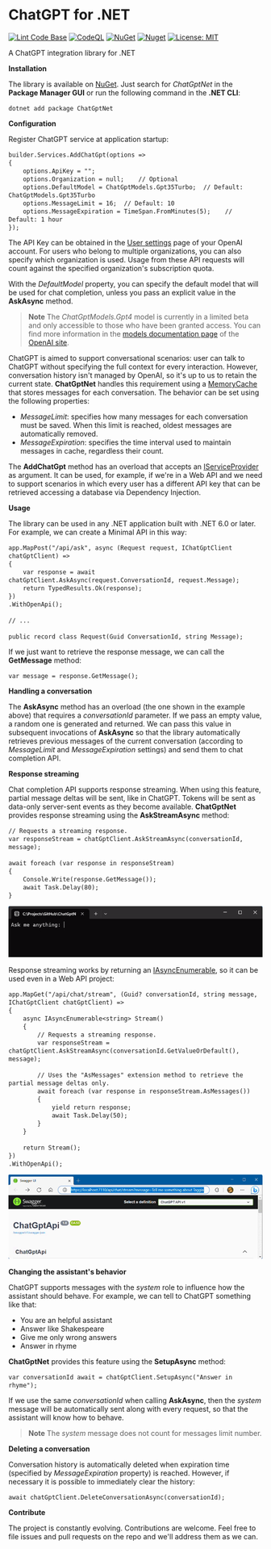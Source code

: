 # ChatGPT for .NET

[![Lint Code Base](https://github.com/marcominerva/ChatGptNet/actions/workflows/linter.yml/badge.svg)](https://github.com/marcominerva/ChatGptNet/actions/workflows/linter.yml)
[![CodeQL](https://github.com/marcominerva/ChatGptNet/actions/workflows/codeql.yml/badge.svg)](https://github.com/marcominerva/ChatGptNet/actions/workflows/codeql.yml)
[![NuGet](https://img.shields.io/nuget/v/ChatGptNet.svg?style=flat-square)](https://www.nuget.org/packages/ChatGptNet)
[![Nuget](https://img.shields.io/nuget/dt/ChatGptNet)](https://www.nuget.org/packages/ChatGptNet)
[![License: MIT](https://img.shields.io/badge/License-MIT-yellow.svg)](https://github.com/marcominerva/ChatGptNet/blob/master/LICENSE)

A ChatGPT integration library for .NET

**Installation**

The library is available on [NuGet](https://www.nuget.org/packages/ChatGptNet). Just search for *ChatGptNet* in the **Package Manager GUI** or run the following command in the **.NET CLI**:

    dotnet add package ChatGptNet

**Configuration**

Register ChatGPT service at application startup:

    builder.Services.AddChatGpt(options =>
    {
        options.ApiKey = "";
        options.Organization = null;    // Optional
        options.DefaultModel = ChatGptModels.Gpt35Turbo;  // Default: ChatGptModels.Gpt35Turbo
        options.MessageLimit = 16;  // Default: 10
        options.MessageExpiration = TimeSpan.FromMinutes(5);    // Default: 1 hour
    });

The API Key can be obtained in the [User settings](https://platform.openai.com/account/api-keys) page of your OpenAI account. For users who belong to multiple organizations, you can also specify which organization is used. Usage from these API requests will count against the specified organization's subscription quota.

With the *DefaultModel* property, you can specify the default model that will be used for chat completion, unless you pass an explicit value in the **AskAsync** method.

> **Note**
The *ChatGptModels.Gpt4* model is currently in a limited beta and only accessible to those who have been granted access. You can find more information in the [models documentation page](https://platform.openai.com/docs/models/gpt-4) of the [OpenAI site](https://openai.com/).

ChatGPT is aimed to support conversational scenarios: user can talk to ChatGPT without specifying the full context for every interaction. However, conversation history isn't managed by OpenAI, so it's up to us to retain the current state. **ChatGptNet** handles this requirement using a [MemoryCache](https://learn.microsoft.com/en-us/dotnet/api/microsoft.extensions.caching.memory.memorycache) that stores messages for each conversation. The behavior can be set using the following properties:

* *MessageLimit*: specifies how many messages for each conversation must be saved. When this limit is reached, oldest messages are automatically removed.
* *MessageExpiration*: specifies the time interval used to maintain messages in cache, regardless their count.

The **AddChatGpt** method has an overload that accepts an [IServiceProvider](https://learn.microsoft.com/en-us/dotnet/api/system.iserviceprovider) as argument. It can be used, for example, if we're in a Web API and we need to support scenarios in which every user has a different API key that can be retrieved accessing a database via Dependency Injection.

**Usage**

The library can be used in any .NET application built with .NET 6.0 or later. For example, we can create a Minimal API in this way:

    app.MapPost("/api/ask", async (Request request, IChatGptClient chatGptClient) =>
    {
        var response = await chatGptClient.AskAsync(request.ConversationId, request.Message);
        return TypedResults.Ok(response);
    })
    .WithOpenApi();

    // ...

    public record class Request(Guid ConversationId, string Message);

If we just want to retrieve the response message, we can call the **GetMessage** method:

    var message = response.GetMessage();

**Handling a conversation**

The **AskAsync** method has an overload (the one shown in the example above) that requires a *conversationId* parameter. If we pass an empty value, a random one is generated and returned.
We can pass this value in subsequent invocations of **AskAsync** so that the library automatically retrieves previous messages of the current conversation (according to *MessageLimit* and *MessageExpiration* settings) and send them to chat completion API.

**Response streaming**

Chat completion API supports response streaming. When using this feature,  partial message deltas will be sent, like in ChatGPT. Tokens will be sent as data-only server-sent events as they become available. **ChatGptNet** provides response streaming using the **AskStreamAsync** method:

    // Requests a streaming response.
    var responseStream = chatGptClient.AskStreamAsync(conversationId, message);

    await foreach (var response in responseStream)
    {
        Console.Write(response.GetMessage());
        await Task.Delay(80);
    }

![](/assets/ChatGptConsoleStreaming.gif)

Response streaming works by returning an [IAsyncEnumerable](https://learn.microsoft.com/en-us/dotnet/api/system.collections.generic.iasyncenumerable-1), so it can be used even in a Web API project:

    app.MapGet("/api/chat/stream", (Guid? conversationId, string message, IChatGptClient chatGptClient) =>
    {
        async IAsyncEnumerable<string> Stream()
        {
            // Requests a streaming response.
            var responseStream = chatGptClient.AskStreamAsync(conversationId.GetValueOrDefault(), message);

            // Uses the "AsMessages" extension method to retrieve the partial message deltas only.
            await foreach (var response in responseStream.AsMessages())
            {
                yield return response;
                await Task.Delay(50);
            }
        }

        return Stream();
    })
    .WithOpenApi();

![](/assets/ChatGptApiStreaming.gif)

**Changing the assistant's behavior**

ChatGPT supports messages with the *system* role to influence how the assistant should behave. For example, we can tell to ChatGPT something like that:

- You are an helpful assistant
- Answer like Shakespeare
- Give me only wrong answers
- Answer in rhyme

**ChatGptNet** provides this feature using the **SetupAsync** method:

    var conversationId await = chatGptClient.SetupAsync("Answer in rhyme");

If we use the same *conversationId* when calling  **AskAsync**, then the *system* message will be automatically sent along with every request, so that the assistant will know how to behave.

> **Note**
The *system* message does not count for messages limit number.

**Deleting a conversation**

Conversation history is automatically deleted when expiration time (specified by *MessageExpiration* property) is reached. However, if necessary it is possible to immediately clear the history:

    await chatGptClient.DeleteConversationAsync(conversationId);

**Contribute**

The project is constantly evolving. Contributions are welcome. Feel free to file issues and pull requests on the repo and we'll address them as we can. 

